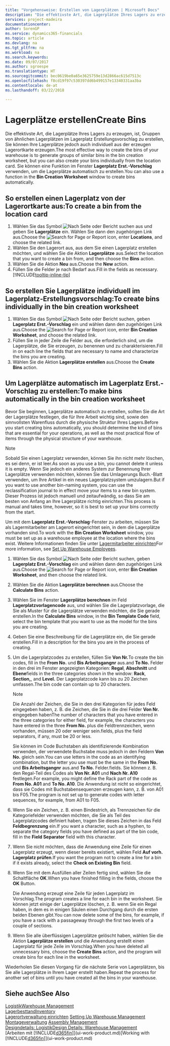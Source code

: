 ```yaml
---
title: "Vorgehensweise: Erstellen von Lagerplätzen | Microsoft Docs"
description: "Die effektivste Art, die Lagerplätze Ihres Lagers zu erzeugen, ist, Gruppen von ähnlichen Lagerplätzen im Lagerplatz Erstellungsvorschlag zu erstellen, Sie können Ihre Lagerplätze jedoch auch individuell erzeugen."
services: project-madeira
documentationcenter: 
author: SorenGP
ms.service: dynamics365-financials
ms.topic: article
ms.devlang: na
ms.tgt_pltfrm: na
ms.workload: na
ms.search.keywords: 
ms.date: 09/07/2017
ms.author: sgroespe
ms.translationtype: HT
ms.sourcegitcommit: bec0619be0a65e3625759e13d2866ac615d7513c
ms.openlocfilehash: f8cd19f97c530397dd6b499157e13340331aa3ba
ms.contentlocale: de-at
ms.lasthandoff: 03/22/2018

---
```

# <a name="create-bins"></a><span data-ttu-id="f6b40-103">Lagerplätze erstellen</span><span class="sxs-lookup"><span data-stu-id="f6b40-103">Create Bins</span></span>
<span data-ttu-id="f6b40-104">Die effektivste Art, die Lagerplätze Ihres Lagers zu erzeugen, ist, Gruppen von ähnlichen Lagerplätzen im Lagerplatz Erstellungsvorschlag zu erstellen, Sie können Ihre Lagerplätze jedoch auch individuell aus der erzeugen Lagerortkarte erzeugen.</span><span class="sxs-lookup"><span data-stu-id="f6b40-104">The most effective way to create the bins of your warehouse is to generate groups of similar bins in the bin creation worksheet, but you can also create your bins individually from the location card.</span></span> <span data-ttu-id="f6b40-105">Sie können eine Funktion im Fenster **Lagerplatz Erst.-Vorschlag** verwenden, um die Lagerplätze automatisch zu erstellen.</span><span class="sxs-lookup"><span data-stu-id="f6b40-105">You can also use a function in the **Bin Creation Worksheet** window to create bins automatically.</span></span>  

## <a name="to-create-a-bin-from-the-location-card"></a><span data-ttu-id="f6b40-106">So erstellen einen Lagerplatz von der Lagerortkarte aus:</span><span class="sxs-lookup"><span data-stu-id="f6b40-106">To create a bin from the location card</span></span>  
1.  <span data-ttu-id="f6b40-107">Wählen Sie das Symbol ![Nach Seite oder Bericht suchen](media/ui-search/search_small.png "Nach Seite oder Bericht suchen") aus und geben Sie **Lagerplätze** ein. Wählen Sie dann den zugehörigen Link aus.</span><span class="sxs-lookup"><span data-stu-id="f6b40-107">Choose the ![Search for Page or Report](media/ui-search/search_small.png "Search for Page or Report icon") icon, enter **Locations**, and choose the related link.</span></span>  
2.  <span data-ttu-id="f6b40-108">Wählen Sie den Lagerort aus, aus dem Sie einen Lagerplatz erstellen möchten, und wählen Sie die Aktion **Lagerplätze** aus.</span><span class="sxs-lookup"><span data-stu-id="f6b40-108">Select the location that you want to create a bin from, and then choose the **Bins** action.</span></span>  
3. <span data-ttu-id="f6b40-109">Wählen Sie die Aktion **Neu** aus.</span><span class="sxs-lookup"><span data-stu-id="f6b40-109">Choose the **New** action.</span></span>
4. <span data-ttu-id="f6b40-110">Füllen Sie die Felder je nach Bedarf aus.</span><span class="sxs-lookup"><span data-stu-id="f6b40-110">Fill in the fields as necessary.</span></span> [!INCLUDE[tooltip-inline-tip](includes/tooltip-inline-tip_md.md)]  

## <a name="to-create-bins-individually-in-the-bin-creation-worksheet"></a><span data-ttu-id="f6b40-111">So erstellen Sie Lagerplätze individuell im Lagerplatz-Erstellungsvorschlag:</span><span class="sxs-lookup"><span data-stu-id="f6b40-111">To create bins individually in the bin creation worksheet</span></span>  
1.  <span data-ttu-id="f6b40-112">Wählen Sie das Symbol ![Nach Seite oder Bericht suchen](media/ui-search/search_small.png "Nach Seite oder Bericht suchen"), geben **Lagerplatz Erst.-Vorschlag** ein und wählen dann den zugehörigen Link aus.</span><span class="sxs-lookup"><span data-stu-id="f6b40-112">Choose the ![Search for Page or Report](media/ui-search/search_small.png "Search for Page or Report icon") icon, enter **Bin Creation Worksheet**, and choose the related link.</span></span>  
2.  <span data-ttu-id="f6b40-113">Füllen Sie in jeder Zeile die Felder aus, die erforderlich sind, um die Lagerplätze, die Sie erzeugen, zu benennen und zu charakterisieren.</span><span class="sxs-lookup"><span data-stu-id="f6b40-113">Fill in on each line the fields that are necessary to name and characterize the bins you are creating.</span></span>  
3.  <span data-ttu-id="f6b40-114">Wählen Sie die Aktion **Lagerplätze erstellen** aus.</span><span class="sxs-lookup"><span data-stu-id="f6b40-114">Choose the **Create Bins** action.</span></span>  

## <a name="to-make-bins-automatically-in-the-bin-creation-worksheet"></a><span data-ttu-id="f6b40-115">Um Lagerplätze automatisch im Lagerplatz Erst.-Vorschlag zu erstellen:</span><span class="sxs-lookup"><span data-stu-id="f6b40-115">To make bins automatically in the bin creation worksheet</span></span>  
<span data-ttu-id="f6b40-116">Bevor Sie beginnen, Lagerplätze automatisch zu erstellen, sollten Sie die Art der Lagerplätze festlegen, die für Ihre Arbeit wichtig sind, sowie den sinnvollsten Warenfluss durch die physische Struktur Ihres Lagers.</span><span class="sxs-lookup"><span data-stu-id="f6b40-116">Before you start creating bins automatically, you should determine the kind of bins that are essential for your operations, as well as the most practical flow of items through the physical structure of your warehouse.</span></span>  

> [!NOTE]  
>  <span data-ttu-id="f6b40-117">Sobald Sie einen Lagerplatz verwenden, können Sie ihn nicht mehr löschen, es sei denn, er ist leer.</span><span class="sxs-lookup"><span data-stu-id="f6b40-117">As soon as you use a bin, you cannot delete it unless it is empty.</span></span> <span data-ttu-id="f6b40-118">Wenn Sie jedoch ein anderes System zur Benennung Ihrer Lagerplätze verwenden möchten, können Sie das Umlagerungs Buch.-Blatt verwenden, um Ihre Artikel in ein neues Lagerplatzsystem umzulagern.</span><span class="sxs-lookup"><span data-stu-id="f6b40-118">But if you want to use another bin-naming system, you can use the reclassification journal to in effect move your items to a new bin system.</span></span> <span data-ttu-id="f6b40-119">Dieser Prozess ist jedoch manuell und zeitaufwändig, so dass Sie am besten von Anfang an Ihre Lagerplätze richtig einrichten.</span><span class="sxs-lookup"><span data-stu-id="f6b40-119">This process is manual and takes time, however, so it is best to set up your bins correctly from the start.</span></span>  

<span data-ttu-id="f6b40-120">Um mit dem **Lagerplatz Erst.-Vorschlag**-Fenster zu arbeiten, müssen Sie als Lagermitarbeiter am Lagerort eingerichtet sein, in dem die Lagerplätze vorhanden sind.</span><span class="sxs-lookup"><span data-stu-id="f6b40-120">To work with the **Bin Creation Worksheet** window, you must be set up as a warehouse employee at the location where the bins exist.</span></span> <span data-ttu-id="f6b40-121">Weitere Informationen finden Sie unter [Lagermitarbeiter einrichten](warehouse-how-to-set-up-warehouse-employees.md)</span><span class="sxs-lookup"><span data-stu-id="f6b40-121">For more information, see [Set Up Warehouse Employees](warehouse-how-to-set-up-warehouse-employees.md).</span></span>    

1.  <span data-ttu-id="f6b40-122">Wählen Sie das Symbol ![Nach Seite oder Bericht suchen](media/ui-search/search_small.png "Nach Seite oder Bericht suchen"), geben **Lagerplatz Erst.-Vorschlag** ein und wählen dann den zugehörigen Link aus.</span><span class="sxs-lookup"><span data-stu-id="f6b40-122">Choose the ![Search for Page or Report](media/ui-search/search_small.png "Search for Page or Report icon") icon, enter **Bin Creation Worksheet**, and then choose the related link.</span></span>  
2.  <span data-ttu-id="f6b40-123">Wählen Sie die Aktion **Lagerplätze berechnen** aus.</span><span class="sxs-lookup"><span data-stu-id="f6b40-123">Choose the **Calculate Bins** action.</span></span>
3. <span data-ttu-id="f6b40-124">Wählen Sie im Fenster **Lagerplätze berechnen** im Feld **Lagerplatzvorlagencode** aus, und wählen Sie die Lagerplatzvorlage, die Sie als Muster für die Lagerplätze verwenden möchten, die Sie gerade erstellen.</span><span class="sxs-lookup"><span data-stu-id="f6b40-124">In the **Calculate Bins** window, in the **Bin Template Code** field, select the bin template that you want to use as the model for the bins you are creating.</span></span>
4.  <span data-ttu-id="f6b40-125">Geben Sie eine Beschreibung für die Lagerplätze ein, die Sie gerade erstellen.</span><span class="sxs-lookup"><span data-stu-id="f6b40-125">Fill in a description for the bins you are in the process of creating.</span></span>  
5.  <span data-ttu-id="f6b40-126">Um die Lagerplatzcodes zu erstellen, füllen Sie **Von Nr.**</span><span class="sxs-lookup"><span data-stu-id="f6b40-126">To create the bin codes, fill in the **From No.**</span></span> <span data-ttu-id="f6b40-127">und **Bis Arbeitsgangnr** aus.</span><span class="sxs-lookup"><span data-stu-id="f6b40-127">and **To No.**</span></span> <span data-ttu-id="f6b40-128">Felder in den drei im Fenster angezeigten Kategorien: **Regal**, **Abschnitt** und **Ebene**</span><span class="sxs-lookup"><span data-stu-id="f6b40-128">fields in the three categories shown in the window: **Rack**, **Section,**, and **Level.**</span></span> <span data-ttu-id="f6b40-129">Der Lagerplatzcode kann bis zu 20 Zeichen umfassen.</span><span class="sxs-lookup"><span data-stu-id="f6b40-129">The bin code can contain up to 20 characters.</span></span>  

    > [!NOTE]  
    >  <span data-ttu-id="f6b40-130">Die Anzahl der Zeichen, die Sie in den drei Kategorien für jedes Feld eingegeben haben, z. B. die Zeichen, die Sie in die drei Felder **Von Nr.** eingegeben haben</span><span class="sxs-lookup"><span data-stu-id="f6b40-130">The number of characters that you have entered in the three categories for either field, for example, the characters you have entered in the three **From No.**</span></span> <span data-ttu-id="f6b40-131">plus die Feldtrennzeichen, wenn vorhanden, müssen 20 oder weniger sein.</span><span class="sxs-lookup"><span data-stu-id="f6b40-131">fields, plus the field separators, if any, must be 20 or less.</span></span>  

     <span data-ttu-id="f6b40-132">Sie können im Code Buchstaben als identifizierende Kombination verwenden, der verwendete Buchstabe muss jedoch in den Feldern **Von No.** gleich sein.</span><span class="sxs-lookup"><span data-stu-id="f6b40-132">You can use letters in the code as an identifying combination, but the letter you use must be the same in the **From No.**</span></span> <span data-ttu-id="f6b40-133">und **Bis Arbeitsgangnr** aus.</span><span class="sxs-lookup"><span data-stu-id="f6b40-133">and **To No.**</span></span> <span data-ttu-id="f6b40-134">Felder.</span><span class="sxs-lookup"><span data-stu-id="f6b40-134">fields.</span></span> <span data-ttu-id="f6b40-135">Sie können z. B. den Regal-Teil des Codes als **Von Nr. A01** und **Nach Nr. A10** festlegen.</span><span class="sxs-lookup"><span data-stu-id="f6b40-135">For example, you might define the Rack part of the code as **From No. A01** and **To No. A10**.</span></span> <span data-ttu-id="f6b40-136">Die Anwendung ist nicht so eingerichtet, dass sie Codes mit Buchstabensequenzen erzeugen kann, z. B. von A01 bis F05.</span><span class="sxs-lookup"><span data-stu-id="f6b40-136">The program is not set up to generate codes with letter sequences, for example, from A01 to F05.</span></span>  

6.  <span data-ttu-id="f6b40-137">Wenn Sie ein Zeichen, z. B. einen Bindestrich, als Trennzeichen für die Kategoriefelder verwenden möchten, die Sie als Teil des Lagerplatzcodes definiert haben, tragen Sie dieses Zeichen in das Feld **Feldbegrenzung** ein.</span><span class="sxs-lookup"><span data-stu-id="f6b40-137">If you want a character, such as a hyphen, to separate the category fields you have defined as part of the bin code, fill in the **Field Separator** field with this character.</span></span>  
7.  <span data-ttu-id="f6b40-138">Wenn Sie nicht möchten, dass die Anwendung eine Zeile für einen Lagerplatz erzeugt, wenn dieser bereits existiert, wählen Feld **Auf vorh. Lagerplatz prüfen**.</span><span class="sxs-lookup"><span data-stu-id="f6b40-138">If you want the program not to create a line for a bin if it exists already, select the **Check on Existing Bin** field.</span></span>  
8. <span data-ttu-id="f6b40-139">Wenn Sie mit dem Ausfüllen aller Zeilen fertig sind, wählen Sie die Schaltfläche **OK**.</span><span class="sxs-lookup"><span data-stu-id="f6b40-139">When you have finished filling in the fields, choose the **OK** Button.</span></span>

    <span data-ttu-id="f6b40-140">Die Anwendung erzeugt eine Zeile für jeden Lagerplatz im Vorschlag.</span><span class="sxs-lookup"><span data-stu-id="f6b40-140">The program creates a line for each bin in the worksheet.</span></span> <span data-ttu-id="f6b40-141">Sie können jetzt einige der Lagerplätze löschen, z. B. wenn Sie ein Regal haben, in dem es in einigen Säulen einen Durchgang durch die ersten beiden Ebenen gibt.</span><span class="sxs-lookup"><span data-stu-id="f6b40-141">You can now delete some of the bins, for example, if you have a rack with a passageway through the first two levels of a couple of sections.</span></span>  

9. <span data-ttu-id="f6b40-142">Wenn Sie alle überflüssigen Lagerplätze gelöscht haben, wählen Sie die Aktion **Lagerplätze erstellen** und die Anwendung erstellt einen Lagerplatz für jede Zeile im Vorschlag.</span><span class="sxs-lookup"><span data-stu-id="f6b40-142">When you have deleted all unnecessary bins, choose the **Create Bins** action, and the program will create bins for each line in the worksheet.</span></span>  

<span data-ttu-id="f6b40-143">Wiederholen Sie diesen Vorgang für die nächste Serie von Lagerplätzen, bis Sie alle Lagerplätze in Ihrem Lager erstellt haben.</span><span class="sxs-lookup"><span data-stu-id="f6b40-143">Repeat the process for another set of bins until you have created all the bins in your warehouse.</span></span>  

## <a name="see-also"></a><span data-ttu-id="f6b40-144">Siehe auch</span><span class="sxs-lookup"><span data-stu-id="f6b40-144">See Also</span></span>  
[<span data-ttu-id="f6b40-145">Logistik</span><span class="sxs-lookup"><span data-stu-id="f6b40-145">Warehouse Management</span></span>](warehouse-manage-warehouse.md)  
[<span data-ttu-id="f6b40-146">Lagerbesttand</span><span class="sxs-lookup"><span data-stu-id="f6b40-146">Inventory</span></span>](inventory-manage-inventory.md)  
<span data-ttu-id="f6b40-147">[Lagerortverwaltung einrichten](warehouse-setup-warehouse.md)   </span><span class="sxs-lookup"><span data-stu-id="f6b40-147">[Setting Up Warehouse Management](warehouse-setup-warehouse.md)   </span></span>  
<span data-ttu-id="f6b40-148">[Montageverwaltung](assembly-assemble-items.md)  </span><span class="sxs-lookup"><span data-stu-id="f6b40-148">[Assembly Management](assembly-assemble-items.md)  </span></span>  
[<span data-ttu-id="f6b40-149">Designdetails: Logistik</span><span class="sxs-lookup"><span data-stu-id="f6b40-149">Design Details: Warehouse Management</span></span>](design-details-warehouse-management.md)  
<span data-ttu-id="f6b40-150">[Arbeiten mit [!INCLUDE[d365fin](includes/d365fin_md.md)]](ui-work-product.md)</span><span class="sxs-lookup"><span data-stu-id="f6b40-150">[Working with [!INCLUDE[d365fin](includes/d365fin_md.md)]](ui-work-product.md)</span></span>

